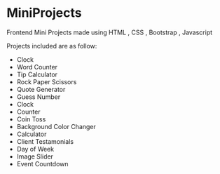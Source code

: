# MiniProjects
Frontend Mini Projects made using HTML , CSS ,  Bootstrap , Javascript

Projects included are as follow:
- Clock
- Word Counter
- Tip Calculator
- Rock Paper Scissors
- Quote Generator
- Guess Number
- Clock
- Counter
- Coin Toss
- Background Color Changer
- Calculator
- Client Testamonials
- Day of Week
- Image Slider
- Event Countdown
